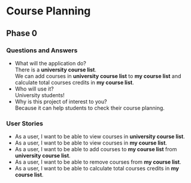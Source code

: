 # Course Planning

## Phase 0

### Questions and Answers
- What will the application do?  
There is a **university course list**.  
We can add courses in **university course list** 
to **my course list** and calculate total courses credits in
  **my course list**.
- Who will use it?  
University students!
- Why is this project of interest to you?  
Because it can help students to check their course planning.  

### User Stories  
- As a user, I want to be able to view courses in **university course list**.
- As a user, I want to be able to view courses in **my course list**.
- As a user, I want to be able to add courses to **my course list** 
from **university course list**.
- As a user, I want to be able to remove courses from **my course list**.
- As a user, I want to be able to calculate total courses credits in
  **my course list**.

 